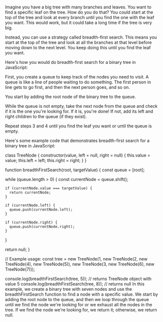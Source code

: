Imagine you have a big tree with many branches and leaves. You want to find a specific leaf on the tree. How do you do that? You could start at the top of the tree and look at every branch until you find the one with the leaf you want. This would work, but it could take a long time if the tree is very big.

Instead, you can use a strategy called breadth-first search. This means you start at the top of the tree and look at all the branches at that level before moving down to the next level. You keep doing this until you find the leaf you want.

Here's how you would do breadth-first search for a binary tree in JavaScript:

First, you create a queue to keep track of the nodes you need to visit. A queue is like a line of people waiting to do something. The first person in line gets to go first, and then the next person goes, and so on.

You start by adding the root node of the binary tree to the queue.

While the queue is not empty, take the next node from the queue and check if it is the one you're looking for. If it is, you're done! If not, add its left and right children to the queue (if they exist).

Repeat steps 3 and 4 until you find the leaf you want or until the queue is empty.

Here's some example code that demonstrates breadth-first search for a binary tree in JavaScript:

class TreeNode {
constructor(value, left = null, right = null) {
this.value = value;
this.left = left;
this.right = right;
}
}

function breadthFirstSearch(root, targetValue) {
const queue = [root];

while (queue.length > 0) {
const currentNode = queue.shift();

    if (currentNode.value === targetValue) {
      return currentNode;
    }

    if (currentNode.left) {
      queue.push(currentNode.left);
    }

    if (currentNode.right) {
      queue.push(currentNode.right);
    }

}

return null;
}

// Example usage:
const tree = new TreeNode(1,
new TreeNode(2,
new TreeNode(4),
new TreeNode(5)),
new TreeNode(3,
new TreeNode(6),
new TreeNode(7)));

console.log(breadthFirstSearch(tree, 5)); // returns TreeNode object with value 5
console.log(breadthFirstSearch(tree, 8)); // returns null
In this example, we create a binary tree with seven nodes and use the breadthFirstSearch function to find a node with a specific value. We start by adding the root node to the queue, and then we loop through the queue until we find the node we're looking for or we exhaust all the nodes in the tree. If we find the node we're looking for, we return it; otherwise, we return null.
